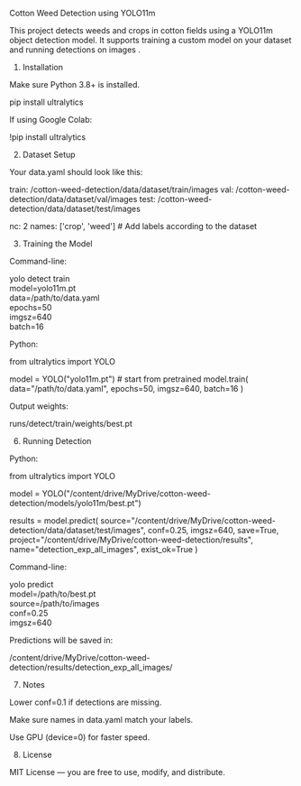 Cotton Weed Detection using YOLO11m

This project detects weeds and crops in cotton fields using a YOLO11m object detection model. It supports training a custom model on your dataset and running detections on images .



1. Installation

Make sure Python 3.8+ is installed.

pip install ultralytics

If using Google Colab:

!pip install ultralytics

2. Dataset Setup

Your data.yaml should look like this:

train: /cotton-weed-detection/data/dataset/train/images
val: /cotton-weed-detection/data/dataset/val/images
test: /cotton-weed-detection/data/dataset/test/images

nc: 2
names: ['crop', 'weed']  # Add labels according to the dataset

3. Training the Model

Command-line:

yolo detect train \
    model=yolo11m.pt \
    data=/path/to/data.yaml \
    epochs=50 \
    imgsz=640 \
    batch=16

Python:

from ultralytics import YOLO

model = YOLO("yolo11m.pt")  # start from pretrained
model.train(
    data="/path/to/data.yaml",
    epochs=50,
    imgsz=640,
    batch=16
)

Output weights:

runs/detect/train/weights/best.pt



6. Running Detection

Python:

from ultralytics import YOLO

model = YOLO("/content/drive/MyDrive/cotton-weed-detection/models/yolo11m/best.pt")

results = model.predict(
    source="/content/drive/MyDrive/cotton-weed-detection/data/dataset/test/images",
    conf=0.25,
    imgsz=640,
    save=True,
    project="/content/drive/MyDrive/cotton-weed-detection/results",
    name="detection_exp_all_images",
    exist_ok=True
)

Command-line:

yolo predict \
    model=/path/to/best.pt \
    source=/path/to/images \
    conf=0.25 \
    imgsz=640

Predictions will be saved in:

/content/drive/MyDrive/cotton-weed-detection/results/detection_exp_all_images/



7. Notes

Lower conf=0.1 if detections are missing.

Make sure names in data.yaml match your labels.

Use GPU (device=0) for faster speed.

8. License

MIT License — you are free to use, modify, and distribute.

